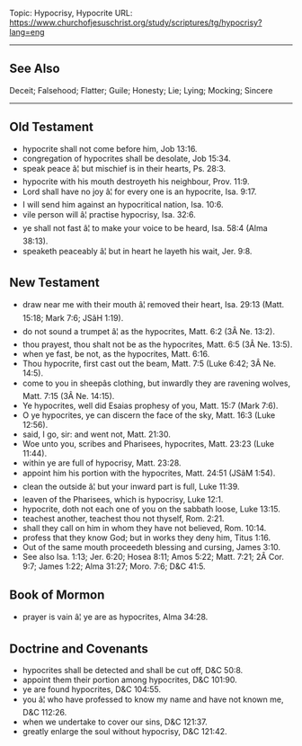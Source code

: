 Topic: Hypocrisy, Hypocrite
URL: https://www.churchofjesuschrist.org/study/scriptures/tg/hypocrisy?lang=eng

---

## See Also

Deceit; Falsehood; Flatter; Guile; Honesty; Lie; Lying; Mocking; Sincere

---

## Old Testament

- hypocrite shall not come before him, Job 13:16.
- congregation of hypocrites shall be desolate, Job 15:34.
- speak peace â¦ but mischief is in their hearts, Ps. 28:3.
- hypocrite with his mouth destroyeth his neighbour, Prov. 11:9.
- Lord shall have no joy â¦ for every one is an hypocrite, Isa. 9:17.
- I will send him against an hypocritical nation, Isa. 10:6.
- vile person will â¦ practise hypocrisy, Isa. 32:6.
- ye shall not fast â¦ to make your voice to be heard, Isa. 58:4 (Alma 38:13).
- speaketh peaceably â¦ but in heart he layeth his wait, Jer. 9:8.

## New Testament

- draw near me with their mouth â¦ removed their heart, Isa. 29:13 (Matt. 15:18; Mark 7:6; JSâH 1:19).
- do not sound a trumpet â¦ as the hypocrites, Matt. 6:2 (3Â Ne. 13:2).
- thou prayest, thou shalt not be as the hypocrites, Matt. 6:5 (3Â Ne. 13:5).
- when ye fast, be not, as the hypocrites, Matt. 6:16.
- Thou hypocrite, first cast out the beam, Matt. 7:5 (Luke 6:42; 3Â Ne. 14:5).
- come to you in sheepâs clothing, but inwardly they are ravening wolves, Matt. 7:15 (3Â Ne. 14:15).
- Ye hypocrites, well did Esaias prophesy of you, Matt. 15:7 (Mark 7:6).
- O ye hypocrites, ye can discern the face of the sky, Matt. 16:3 (Luke 12:56).
- said, I go, sir: and went not, Matt. 21:30.
- Woe unto you, scribes and Pharisees, hypocrites, Matt. 23:23 (Luke 11:44).
- within ye are full of hypocrisy, Matt. 23:28.
- appoint him his portion with the hypocrites, Matt. 24:51 (JSâM 1:54).
- clean the outside â¦ but your inward part is full, Luke 11:39.
- leaven of the Pharisees, which is hypocrisy, Luke 12:1.
- hypocrite, doth not each one of you on the sabbath loose, Luke 13:15.
- teachest another, teachest thou not thyself, Rom. 2:21.
- shall they call on him in whom they have not believed, Rom. 10:14.
- profess that they know God; but in works they deny him, Titus 1:16.
- Out of the same mouth proceedeth blessing and cursing, James 3:10.
- See also Isa. 1:13; Jer. 6:20; Hosea 8:11; Amos 5:22; Matt. 7:21; 2Â Cor. 9:7; James 1:22; Alma 31:27; Moro. 7:6; D&C 41:5.

## Book of Mormon

- prayer is vain â¦ ye are as hypocrites, Alma 34:28.

## Doctrine and Covenants

- hypocrites shall be detected and shall be cut off, D&C 50:8.
- appoint them their portion among hypocrites, D&C 101:90.
- ye are found hypocrites, D&C 104:55.
- you â¦ who have professed to know my name and have not known me, D&C 112:26.
- when we undertake to cover our sins, D&C 121:37.
- greatly enlarge the soul without hypocrisy, D&C 121:42.

